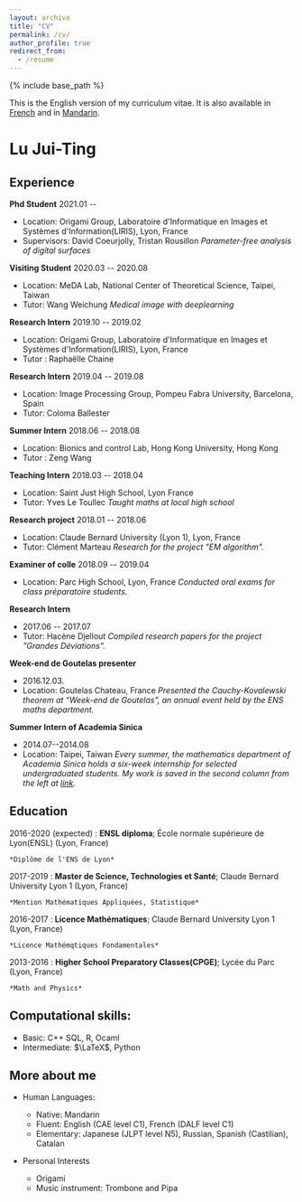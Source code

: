 ```yaml
---
layout: archive
title: "CV"
permalink: /cv/
author_profile: true
redirect_from:
  - /resume
---
```


{% include base_path %}

This is the English version of my curriculum vitae. It is also available in [French](https://mothorchids.github.io/cv_fr/) and in [Mandarin](https://mothorchids.github.io/cv_zh/).

Lu Jui-Ting
============

<!--- 
-------------------     ----------------------------
1 MyAddress                        email@example.com
MyTown 1000                          @twitter_handle
MyCountry                           1800 my-phone-nr
-------------------     ----------------------------
--->

Experience
----------
**Phd Student**
2021.01 -- 
* Location:  Origami Group, Laboratoire d'Informatique en Images et Systèmes d'Information(LIRIS), Lyon, France
* Supervisors: David Coeurjolly, Tristan Rousillon
*Parameter-free analysis of digital surfaces*

**Visiting Student**
2020.03 -- 2020.08
* Location: MeDA Lab, National Center of Theoretical Science, Taipei, Taiwan
* Tutor: Wang Weichung
*Medical image with deeplearning*

**Research Intern**
2019.10 -- 2019.02
* Location: Origami Group, Laboratoire d'Informatique en Images et Systèmes d'Information(LIRIS), Lyon, France
* Tutor : Raphaëlle Chaine

**Research Intern**
2019.04 -- 2019.08
* Location: Image Processing Group, Pompeu Fabra University, Barcelona, Spain
* Tutor: Coloma Ballester

**Summer Intern**
2018.06 -- 2018.08
* Location: Bionics and control Lab, Hong Kong University, Hong Kong
* Tutor : Zeng Wang

**Teaching Intern**
2018.03 -- 2018.04
* Location: Saint Just High School, Lyon France
* Tutor: Yves Le Toullec
*Taught maths at local high school*

**Research project**
2018.01 -- 2018.06
* Location: Claude Bernard University (Lyon 1), Lyon, France
* Tutor: Clément Marteau
*Research for the project "EM algorithm".*

**Examiner of colle**
2018.09 -- 2019.04
* Location: Parc High School, Lyon, France
*Conducted oral exams for class préparatoire students.*

**Research Intern**
* 2017.06 -- 2017.07
* Tutor: Hacène Djellout
*Compiled research papers for the project "Grandes Déviations".*

**Week-end de Goutelas presenter**
* 2016.12.03.
* Location: Goutelas Chateau, France 
*Presented the Cauchy-Kovalewski theorem at “Week-end de Goutelas”, an annual event held by the ENS maths department.*

**Summer Intern of Academia Sinica**
* 2014.07--2014.08
* Location: Taipei, Taiwan
*Every summer, the mathematics department of Academia Sinica holds a six-week internship for selected undergraduated students.
My work is saved in the second column from the left at [link](https://www.math.sinica.edu.tw/student/anime_2014/).*



Education
---------

<!--- 
2010-2014 (expected)
:   **PhD, Computer Science**; Awesome University (MyTown)

    *Thesis title: Deep Learning Approaches to the Self-Awesomeness
     Estimation Problem*
--->

2016-2020 (expected)
:   **ENSL diploma**; École normale supérieure de Lyon(ENSL) (Lyon, France)

    *Diplôme de l'ENS de Lyon*
    
2017-2019
:   **Master de Science, Technologies et Santé**; Claude Bernard University Lyon 1 (Lyon, France)

    *Mention Mathématiques Appliquées, Statistique*

2016-2017
:   **Licence Mathématiques**; Claude Bernard University Lyon 1 (Lyon, France)

    *Licence Mathémqtiques Fondamentales*

2013-2016
:   **Higher School Preparatory Classes(CPGE)**; Lycée du Parc (Lyon, France)

    *Math and Physics*



<!--- 
## 2019--2020, École normale supérieure de Lyon(ENSL), Fourth year of ENSL diploma
## 2018--2019, Claude Bernard University (Lyon 1), Master2 Maths en action
## 2017--2018, Claude Bernard University (Lyon 1), Master1 Mathématiques Générales
## 2016--2017, École normale supérieure de Lyon, Licence Mathématiques
## 2013--2016, Higher School Preparatory Classes(CPGE); MPSI,MP, and MP*, Lycée du Parc
## 2010--2013, Taipei First Girls' High School; Taipei, Taiwan
--->



Computational skills:
----------------------------------------
- Basic: C++ SQL, R, Ocaml
- Intermediate: $\LaTeX$, Python

More about me
----------------------------------------

* Human Languages:

     * Native: Mandarin
     * Fluent: English (CAE level C1), 
	French (DALF level C1)
     * Elementary: Japanese (JLPT level N5), 
	Russian, Spanish (Castilian), Catalan

* Personal Interests

	* Origami
	* Music instrument: Trombone and Pipa

